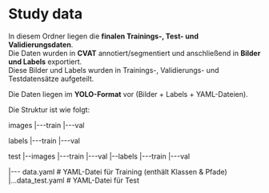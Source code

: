 # Study data

In diesem Ordner liegen die **finalen Trainings-, Test- und Validierungsdaten**.  
Die Daten wurden in **CVAT** annotiert/segmentiert und anschließend in **Bilder und Labels** exportiert.  
Diese Bilder und Labels wurden in Trainings-, Validierungs- und Testdatensätze aufgeteilt.  

Die Daten liegen im **YOLO-Format** vor (Bilder + Labels + YAML-Dateien).  

Die Struktur ist wie folgt:

images
|---train
|---val

labels
|---train
|---val

test
|--images
  |---train
  |---val
|--labels
  |---train
  |---val

|--- data.yaml # YAML-Datei für Training (enthält Klassen & Pfade)
|...data_test.yaml # YAML-Datei für Test 

